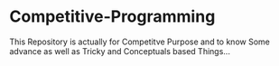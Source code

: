 # Competitive-Programming
This Repository is actually for Competitve Purpose and to know Some advance as well as Tricky and Conceptuals based Things...
